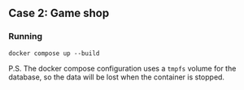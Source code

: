 ## Case 2: Game shop

### Running
```shell
docker compose up --build
```

P.S. The docker compose configuration uses a `tmpfs` volume for the database, so the data will be lost when the container is stopped.
